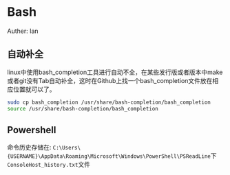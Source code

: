 # Bash
Auther: Ian
## 自动补全
linux中使用bash_completion工具进行自动不全，在某些发行版或者版本中make或者git没有Tab自动补全，这时在Github上找一个bash_completion文件放在相应位置就可以了。
```bash
sudo cp bash_completion /usr/share/bash-completion/bash_completion
source /usr/share/bash-completion/bash_completion
```

## Powershell
命令历史存储在:
`C:\Users\{USERNAME}\AppData\Roaming\Microsoft\Windows\PowerShell\PSReadLine`下 `ConsoleHost_history.txt`文件